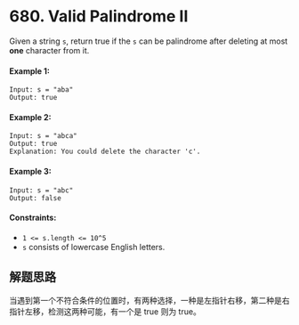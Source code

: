 # 680. Valid Palindrome II

Given a string `s`, return true if the `s` can be palindrome after deleting at most **one** character from it.

#### Example 1:

```
Input: s = "aba"
Output: true
```

#### Example 2:

```
Input: s = "abca"
Output: true
Explanation: You could delete the character 'c'.
```

#### Example 3:

```
Input: s = "abc"
Output: false
``` 

#### Constraints:

+ `1 <= s.length <= 10^5`
+ `s` consists of lowercase English letters.

## 解题思路

当遇到第一个不符合条件的位置时，有两种选择，一种是左指针右移，第二种是右指针左移，检测这两种可能，有一个是 true 则为 true。
